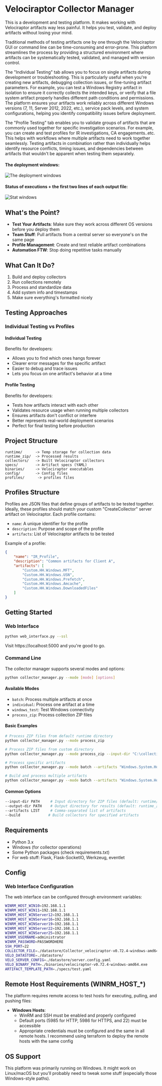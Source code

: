 # Velociraptor Collector Manager

This is a development and testing platform. It makes working with Velociraptor artifacts way less painful. It helps you test, validate, and deploy artifacts without losing your mind.

Traditional methods of testing artifacts one by one through the Velociraptor GUI or command line can be time-consuming and error-prone. This platform streamlines the process by providing a structured environment where artifacts can be systematically tested, validated, and managed with version control.

The "Individual Testing" tab allows you to focus on single artifacts during development or troubleshooting. This is particularly useful when you're creating new artifacts, debugging collection issues, or fine-tuning artifact parameters. For example, you can test a Windows Registry artifact in isolation to ensure it correctly collects the intended keys, or verify that a file system artifact properly handles different path conditions and permissions. The platform ensures your artifacts work reliably across different Windows versions (7, 11, Server 2012, 2022, etc.), service pack levels, and system configurations, helping you identify compatibility issues before deployment.

The "Profile Testing" tab enables you to validate groups of artifacts that are commonly used together for specific investigation scenarios. For example, you can create and test profiles for IR investigations, CA engagements..etc. This helps with workflows where multiple artifacts need to work together seamlessly. Testing artifacts in combination rather than individually helps identify resource conflicts, timing issues, and dependencies between artifacts that wouldn't be apparent when testing them separately. 


#### The deployment windows:
![The deployment windows ](screenshots/1.png)


#### Status  of executions + the first two lines of each output file:

![Stat windows](screenshots/2.png)


## What's the Point?

- **Test Your Artifacts**: Make sure they work across different OS versions before you deploy them
- **Team Stuff**: Pull artifacts from a central server so everyone's on the same page
- **Profile Management**: Create and test reliable artifact combinations
- **Automation FTW**: Stop doing repetitive tasks manually

## What Can It Do?

1. Build and deploy collectors
2. Run collections remotely
3. Process and standardize data
4. Add system info and timestamps
5. Make sure everything's formatted nicely

## Testing Approaches

### Individual Testing vs Profiles

#### Individual Testing 

Benefits for developers:
- Allows you to find which ones hangs forever
- Clearer error messages for the specific artifact
- Easier to debug and trace issues
- Lets you focus on one artifact's behavior at a time

#### Profile Testing 
Benefits for developers:
- Tests how artifacts interact with each other
- Validates resource usage when running multiple collectors
- Ensures artifacts don't conflict or interfere
- Better represents real-world deployment scenarios
- Perfect for final testing before production

## Project Structure

```
runtime/      -> Temp storage for collection data
runtime_zip/  -> Processed results
collectors/   -> Built Velociraptor collectors
specs/        -> Artifact specs (YAML)
binaries/     -> Velociraptor executables
config/       -> Config files
profiles/      -> profiles files
```

## Profiles Structure
Profiles are JSON files that define groups of artifacts to be tested together. Ideally, these profiles should match your custom "CreateCollector" server artifact on Velociraptor. Each profile contains:
- `name`: A unique identifier for the profile
- `description`: Purpose and scope of the profile
- `artifacts`: List of Velociraptor artifacts to be tested

Example of a profile:
```json
{
    "name": "IR_Profile",
    "description": "Common artifacts for Client A",
    "artifacts": [
        "Custom.HH.Windows.MFT",
        "Custom.HH.Windows.USN",
        "Custom.HH.Windows.Prefetch",
        "Custom.HH.Windows.Amcache",
        "Custom.HH.Windows.DownloadedFiles"
    ]
}
```

## Getting Started

### Web Interface
```bash
python web_interface.py --ssl
```

Visit https://localhost:5000 and you're good to go.

### Command Line

The collector manager supports several modes and options:

```bash
python collector_manager.py --mode [mode] [options]
```

#### Available Modes
- `batch`: Process multiple artifacts at once
- `individual`: Process one artifact at a time
- `windows_test`: Test Windows connectivity
- `process_zip`: Process collection ZIP files

#### Basic Examples

```bash
# Process ZIP files from default runtime directory
python collector_manager.py --mode process_zip

# Process ZIP files from custom directory
python collector_manager.py --mode process_zip --input-dir "C:\collections" --output-dir "C:\results"

# Process specific artifacts
python collector_manager.py --mode batch --artifacts "Windows.System.HostsFile"

# Build and process multiple artifacts
python collector_manager.py --mode batch --artifacts "Windows.System.HostsFile,Windows.Network.NetstatEnriched" --build
```

#### Common Options
```bash
--input-dir PATH     # Input directory for ZIP files (default: runtime/)
--output-dir PATH    # Output directory for results (default: runtime_zip/)
--artifacts LIST     # Comma-separated list of artifacts
--build             # Build collectors for specified artifacts
```

## Requirements

- Python 3.x
- Windows (for collector operations)
- Some Python packages (check requirements.txt)
- For web stuff: Flask, Flask-SocketIO, Werkzeug, eventlet

## Config

### Web Interface Configuration
The web interface can be configured through environment variables:
```bash
WINRM_HOST_WIN10=192.168.1.1
WINRM_HOST_WIN11=192.168.1.1
WINRM_HOST_WINServer12=192.168.1.1
WINRM_HOST_WINServer16=192.168.1.1
WINRM_HOST_WINServer19=192.168.1.1
WINRM_HOST_WINServer22=192.168.1.1
WINRM_HOST_WINServer25=192.168.1.1
WINRM_USERNAME=administrator
WINRM_PASSWORD=PASSWORDHERE
SSH_PORT=22
COLLECTOR_FILE=./datastore/Collector_velociraptor-v0.72.4-windows-amd64.exe
VELO_DATASTORE=./datastore/
VELO_SERVER_CONFIG=./datastore/server.config.yaml
VELO_BINARY_PATH=./binaries/velociraptor-v0.72.4-windows-amd64.exe
ARTIFACT_TEMPLATE_PATH=./specs/test.yaml
```

## Remote Host Requirements  (WINRM_HOST_*)
The platform requires remote access to test hosts for executing, pulling, and pushing files:

- **Windows Hosts**: 
  - WinRM and SSH must be enabled and properly configured
  - Default ports (5985 for HTTP, 5986 for HTTPS, and 22) must be accessible
  - Appropriate credentials must be configured and the same in all remote hosts. I recommend using terraform to deploy the remote hosts with the same config

## OS Support

This platform was primarily running on Windows. It might work on Linux/macOS but you'll probably need to tweak some stuff (especially those Windows-style paths).

